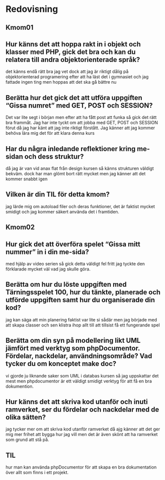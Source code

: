 ---
...
Redovisning
=========================



Kmom01
-------------------------

<h2>Hur känns det att hoppa rakt in i objekt och klasser med PHP, gick det bra och kan du relatera till andra objektorienterade språk?</h2>
<p>det känns endå rätt bra jag vet dock att jag är riktigt dålig på objektorienterad programering efter att ha läst det i gymnasiet och jag fattade ingen ting men hoppas att det ska gå bättre nu</p>

<h2>Berätta hur det gick det att utföra uppgiften “Gissa numret” med GET, POST och SESSION?</h2>
<p>Det var lite segt i början men efter att ha fått post att funka så gick det rätt bra frammåt. Jag har inte tyckt om att jobba med GET, POST och SESSION förut
då jag har känt att jag inte riktigt förstått. Jag känner att jag kommer behöva lära mig det för att klara denna kurs</p>

<h2>Har du några inledande reflektioner kring me-sidan och dess struktur?</h2>
<p>då jag är van vid anax flat från design kursen så känns strukturen väldigt bekväm. dock har man glömt bort rätt mycket men jag känner att det kommer snabbt igen</p>

<h2>Vilken är din TIL för detta kmom?</h2>
<p>jag lärde mig om autoload filer och deras funktioner, det är faktist mycket smidigt och jag kommer säkert använda det i framtiden.</p>



Kmom02
-------------------------

<h2>Hur gick det att överföra spelet “Gissa mitt nummer” in i din me-sida?</h2>
<p>med hjälp av video serien så gick detta väldigt fel fritt jag tyckte den förklarade mycket väl vad jag skulle göra.</p>

<h2>Berätta om hur du löste uppgiften med Tärningsspelet 100, hur du tänkte, planerade och utförde uppgiften samt hur du organiserade din kod?</h2>
<p>jag kan säga att min planering faktist var lite si sådär men jag började med att skapa classer och sen klistra ihop allt till att tillsist få ett fungerande spel</p>

<h2>Berätta om din syn på modellering likt UML jämfört med verktyg som phpDocumentor. Fördelar, nackdelar, användningsområde? Vad tycker du om konceptet make doc?</h2>
<p>vi gjorde ju liknande saker som UML i databas kursen så jag uppskattar det mest men phpdocumentor är ett väldigt smidigt verktyg för att få en bra dokumention.</p>

<h2>Hur känns det att skriva kod utanför och inuti ramverket, ser du fördelar och nackdelar med de olika sätten?</h2>
<p>jag tycker mer om att skriva kod utanför ramverket då ajg känner att det ger mig mer frihet att bygga hur jag vill men det är även skönt att ha ramverket som grund att stå på.</p>

<h2>TIL</h2>
<p>hur man kan använda phpDocumentor för att skapa en bra dokumentation över allt som finns i ett projekt.</p>
